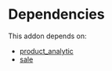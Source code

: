 # Dependencies

This addon depends on:

- [product_analytic](https://github.com/bringout/oca-financial)
- [sale](https://github.com/bringout/oca-ocb-sale)
